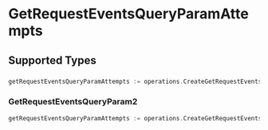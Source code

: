 # GetRequestEventsQueryParamAttempts


## Supported Types

### 

```go
getRequestEventsQueryParamAttempts := operations.CreateGetRequestEventsQueryParamAttemptsInteger(int64{/* values here */})
```

### GetRequestEventsQueryParam2

```go
getRequestEventsQueryParamAttempts := operations.CreateGetRequestEventsQueryParamAttemptsGetRequestEventsQueryParam2(operations.GetRequestEventsQueryParam2{/* values here */})
```

